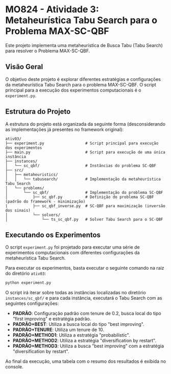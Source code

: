 # MO824 - Atividade 3: Metaheurística Tabu Search para o Problema MAX-SC-QBF

Este projeto implementa uma metaheurística de Busca Tabu (Tabu Search) para resolver o Problema MAX-SC-QBF.

## Visão Geral

O objetivo deste projeto é explorar diferentes estratégias e configurações da metaheurística Tabu Search para o problema MAX-SC-QBF. O script principal para a execução dos experimentos computacionais é o `experiment.py`.

## Estrutura do Projeto

A estrutura do projeto está organizada da seguinte forma (desconsiderando as implementações já presentes no framework original):

```
ativ03/
├── experiment.py                  # Script principal para execução dos experimentos
├── main.py                        # Script para execução de uma única instância
├── instances/
│   └── sc_qbf/                    # Instâncias do problema SC-QBF
├── src/
│   ├── metaheuristics/
│   │   └── tabusearch/            # Implementação da metaheurística Tabu Search
│   └── problems/
│       └── sc_qbf/                # Implementação do problema SC-QBF
│           ├── sc_qbf.py          # Definição do problema SC-QBF (padrão do framework - minimização)
|           ├── sc_qbf_inverse.py  # SC-QBF para maximização (inversão dos sinais)
│           └── solvers/
│               └── ts_sc_qbf.py   # Solver Tabu Search para o SC-QBF
```

## Executando os Experimentos

O script `experiment.py` foi projetado para executar uma série de experimentos computacionais com diferentes configurações da metaheurística Tabu Search.

Para executar os experimentos, basta executar o seguinte comando na raiz do diretório `ativ03`:

```bash
python experiment.py
```

O script irá iterar sobre todas as instâncias localizadas no diretório `instances/sc_qbf/` e para cada instância, executará o Tabu Search com as seguintes configurações:

- **PADRÃO**: Configuração padrão com tenure de 0.2, busca local do tipo "first improving" e estratégia padrão.
- **PADRÃO+BEST**: Utiliza a busca local do tipo "best improving".
- **PADRÃO+TENURE**: Utiliza um tenure de 10.
- **PADRÃO+METHOD1**: Utiliza a estratégia "probabilistic".
- **PADRÃO+METHOD2**: Utiliza a estratégia "diversification by restart".
- **PADRÃO+METHOD3**: Utiliza a busca "best improving" com a estratégia "diversification by restart".

Ao final da execução, uma tabela com o resumo dos resultados é exibida no console.
